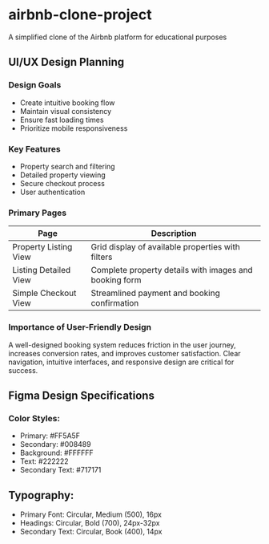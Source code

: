 # airbnb-clone-project
A simplified clone of the Airbnb platform for educational purposes
## UI/UX Design Planning
### Design Goals
- Create intuitive booking flow
- Maintain visual consistency
- Ensure fast loading times
- Prioritize mobile responsiveness
### Key Features
- Property search and filtering
- Detailed property viewing
- Secure checkout process
- User authentication
### Primary Pages
| Page                    | Description                                                       |
| ------------------------|-------------------------------------------------------------------|
| Property Listing View	  | Grid display of available properties with filters           |
| Listing Detailed View   |	Complete property details with images and booking form      |
| Simple Checkout  View   |	Streamlined payment and booking confirmation                |
### Importance of User-Friendly Design
A well-designed booking system reduces friction in the user journey, increases conversion rates, and improves customer satisfaction. Clear navigation, intuitive interfaces, and responsive design are critical for success.
## Figma Design Specifications
### Color Styles:

- Primary: #FF5A5F
- Secondary: #008489
- Background: #FFFFFF
- Text: #222222
- Secondary Text: #717171
## Typography:

- Primary Font: Circular, Medium (500), 16px
- Headings: Circular, Bold (700), 24px-32px
- Secondary Text: Circular, Book (400), 14px
